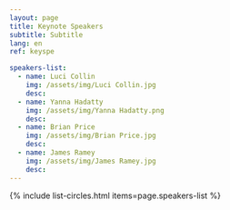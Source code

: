 ```yaml
---
layout: page
title: Keynote Speakers
subtitle: Subtitle
lang: en
ref: keyspe

speakers-list:
  - name: Luci Collin
    img: /assets/img/Luci Collin.jpg
    desc:
  - name: Yanna Hadatty
    img: /assets/img/Yanna Hadatty.png
    desc:
  - name: Brian Price
    img: /assets/img/Brian Price.jpg
    desc:
  - name: James Ramey
    img: /assets/img/James Ramey.jpg
    desc: 
---
```


{% include list-circles.html items=page.speakers-list %}
